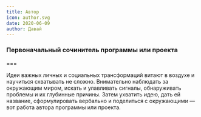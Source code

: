 ```yaml
---
title: Автор
icon: author.svg
date: 2020-06-09
author: Давай
---
```


### Первоначальный сочинитель программы или проекта

===

Идеи важных личных и социальных трансформаций витают в воздухе и научиться схватывать не сложно. Внимательно наблюдать за окружающим миром, искать и улавливать сигналы, обнаруживать проблемы и их глубинные причины. Затем ухватить идею, дать ей название, сформулировать вербально и поделиться с окружающими — вот работа автора программы или проекта.
